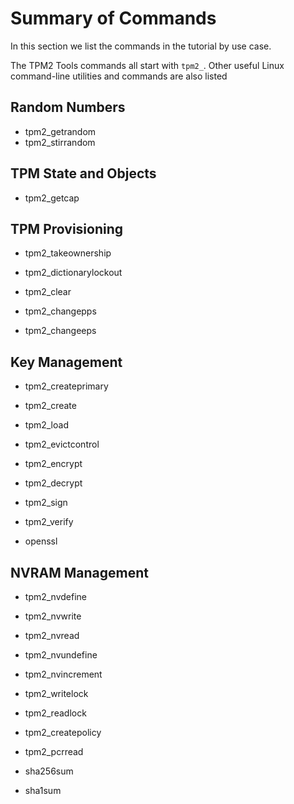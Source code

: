 # Summary of Commands
In this section we list the commands in the tutorial by use case.

The TPM2 Tools commands all start with `tpm2_`. Other useful Linux command-line utilities and commands are also listed

## Random Numbers

   * tpm2_getrandom
   * tpm2_stirrandom

## TPM State and Objects

   * tpm2_getcap

## TPM Provisioning

   * tpm2_takeownership
   * tpm2_dictionarylockout

   * tpm2_clear
   
   * tpm2_changepps
   * tpm2_changeeps

## Key Management

   * tpm2_createprimary
   * tpm2_create
   * tpm2_load
   * tpm2_evictcontrol

   * tpm2_encrypt
   * tpm2_decrypt
   * tpm2_sign
   * tpm2_verify

   * openssl

## NVRAM Management

   * tpm2_nvdefine
   * tpm2_nvwrite
   * tpm2_nvread
   * tpm2_nvundefine

   * tpm2_nvincrement

   * tpm2_writelock
   * tpm2_readlock

   * tpm2_createpolicy
   * tpm2_pcrread

   * sha256sum
   * sha1sum